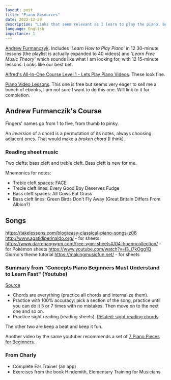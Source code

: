 ```yaml
---
layout: post
title: "Piano Resources"
date: 2022-12-29
description: "Links that seem relevant as I learn to play the piano. Bookmarks."
language: English
importance: 1
---
```


[Andrew Furmanczyk](https://www.youtube.com/user/Lypur). Includes *'Learn How to Play Piano'* in 12 30-minute lessons (the playlist is actually expanded to 40 videos) and *'Learn Free Music Theory'* which sounds like what I am looking for, with 12 15-minute lessons. Looks like our best bet.

[Alfred's All-In-One Course Level 1 - Lets Play Piano Videos](https://www.youtube.com/playlist?list=PL8hZtgRyL9WRWJLlIUPl-ydiDc8CZ_SJK). These look fine.


[Piano Video Lessons](https://courses.pianovideolessons.com/free-online-piano-lessons/free-online-beginner-piano-lessons-year-1/). This one is free but seems very eager to sell me a bunch of ebooks, I am not sure I want to do this one. Will link to it for completion.

## Andrew Furmanczik's Course

Fingers' names go from 1 to five, from thumb to pinky.

An *inversion* of a chord is a permutation of its notes, always choosing adjacent ones. That would make a *broken chord* (I think).

### Reading sheet music

Two clefts: bass cleft and treble cleft. Bass cleft is new for me.

Mnemonics for notes:

- Treble cleft spaces: FACE
- Trecle cleft lines: Every Good Boy Deserves Fudge
- Bass cleft spaces: All Cows Eat Grass
- Bass cleft lines: Green Birds Don't Fly Away (Great Britain Differs From Albion?)



## Songs

<https://takelessons.com/blog/easy-classical-piano-songs-z06>
<http://www.agatidiperinaldo.org/> - for sheets
<https://www.darrenangvgm.com/free-vgm-sheets#/04-hoenncollection/> - for Pokémon sheets
<https://www.youtube.com/watch?v=l3_i7kOgg1Q> Giorno's theme tutorial
<https://makingmusicfun.net/> - for sheets

### Summary from "Concepts Piano Beginners Must Understand to Learn Fast" (Youtube)

[Source](https://www.youtube.com/watch?v=ipcm-Ub22UY)

- Chords are everything (practice all chords and internalize them).
- Practice with 100% accuracy: pick a section of the song, practice until you can do it 5 or 7 times with no mistakes. Then move on to the next one and so on.
- Practice sight reading (reading sheets). [Related: sight reading chords](https://www.pianosightreading.com.au/sight-read-chords/).

The other two are keep a beat and keep it fun.

Another video by the same youtuber recommends a set of [7 Piano Pieces for Beginners](https://www.youtube.com/watch?v=YPybDBM57cY).

### From Charly

- Complete Ear Trainer (an app)
- Exercises from the book Hindemith, Elementary Training for Musicians